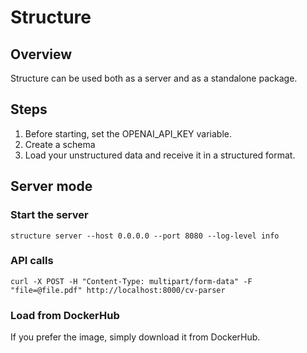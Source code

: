 # Structure

## Overview 

Structure can be used both as a server and as a standalone package. 

## Steps

1. Before starting, set the OPENAI_API_KEY variable. 
2. Create a schema 
3. Load your unstructured data and receive it in a structured format. 

## Server mode
### Start the server

    structure server --host 0.0.0.0 --port 8080 --log-level info

### API calls 

    curl -X POST -H "Content-Type: multipart/form-data" -F "file=@file.pdf" http://localhost:8000/cv-parser

### Load from DockerHub 

If you prefer the image, simply download it from DockerHub. 